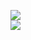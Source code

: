 [![](https://img.shields.io/badge/Made%20With-Github%20Spray-lightgrey.svg?style=for-the-badge&logo=github)](https://github.com/Annihil/github-spray#24357)  
[![](https://i.imgur.com/2DrTn0Z.gif)](https://github.com/Annihil/github-spray)